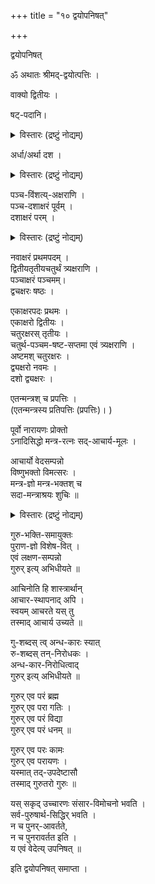 +++
title = "१० द्वयोपनिषत्"

+++

द्वयोपनिषत्

ॐ अथातः श्रीमद्-द्वयोत्पत्तिः ।  

वाक्यो द्वितीयः ।  

षट्-पदानि।  

<details><summary>विस्तारः (द्रष्टुं नोद्यम्)</summary>

साध्योपायोपेयोभयम् अप्य् अत्र निरूप्यते तच्छेषतया । 
अत एवोक्तम्, 'उपायोपेयरूपः प्रतिपादकत्वात् द्वयम्' इति श्रीमद्रहस्य-त्रय-सारे ।  
'वरण-समर्पणयोः खण्ड-द्वये क्रमेण प्रतिपादनात् द्वयम् इत्य् अपि केचित्'  
इति द्वितीयपक्षश् च तत्र निर्दिष्टः ।  
तत् फलान्तर-कामनया ऽपि द्वयस्य प्रयोज्यत्वे  
तत्र द्वयत्व-निर्वाहायेति ध्येयम् ।+++(4)+++

> अथ श्रीमन्नारायण स्वामिन्  
दासोऽहं तव तस्य वै ।  
परम् ईप्सुस् तम् एवार्थम्  
अनुकूलो, **विवर्जयन्** ।  
प्रातिकूल्यं सुविसस्रब्धः,  
**संप्रार्थ्य** शरणं परम् ।  
**व्रजामि** युष्मच्चरणं  
तत्रैवाहं मयाऽर्पितः+++(5)+++

इति लोक-द्वयात्मके प्रपत्ति-मन्त्रान्तरे ऽपि  
द्वयम् इति व्यवहार-सद्भावात्  
तद्व्यावृत्तं प्रकृत-मन्त्र-स्वरूपम् आह  
**षट्पदानीत्यादिना** । 
</details>


अर्धा/अर्था दश ।  

<details><summary>विस्तारः (द्रष्टुं नोद्यम्)</summary>

**अर्धा दशे**ति पाठः साधीयान् वाक्य-पद-तद्-एकदेश+अक्षर-संख्यान-क्रमात् ।  
अर्धः शकलम्।  
दश चेमे 'एकाक्षरपदः प्रथमः' इत्य् आरभ्य दर्श्यन्ते,  

> श्री-मत्-नारायण-चरणौ-शरणं प्रपद्ये श्रीमते नारायण-आय नमः 

इति ।  
न च "मत् इत्य्-अस्य पृथक्-करणे **प्र** इत्यस्यापि पृथक्कारः कुतो ने"ति शंक्यम्।  
एकाक्षर-पदः इति पद-शब्द-प्रयोगात् अर्थवतो भागस्यैवार्धशब्देन विवक्षणात् ।  
प्रेत्यस्य चोपसर्गतया केवलं व्यञ्जकत्वात्  
धातुनैव तदभिमतार्थ-वचनात् ।  

ननु पूर्वार्धे मद्-इत्य्-अस्य पृथक्-कारे  
उत्तरत्रापि तथा किं न स्याद् इति चेत्  
उक्तार्थत्वात्,  
उपरि चतुर्थी सत्वाच् चाविभजनम् । 

**चरणाव्** इत्य्-आदौ विभक्तेः अपृथक्-कारेपि  
**आयेति** पृथक्कारः -  
तस्य पुरुषार्थ-रूप-प्रधानार्थ-परत्वात् ।  

**नम** इत्यत्रापृथक्-करणं तु  

> विरोधिनि मन्त्रार्थ समाप्तिर्मा भूत्,  
> किं तु विरोधि-प्रहाणे इत्याशयेन ।  

**ने**त्यस्य पृथक्-पदत्वेऽपि **म** इति षष्ठ्याः  
नञा मेलनं विना ऽर्थ-समाप्त्य्-अभावात्,  
अभावस्य च प्रतियोगिं विना बोधाभावाद् इति विमृश्यम् ।  

अर्थाः दशेति पाठे एतद्-अर्ध-दशक-विवक्षितार्थ-दशकम् एवात्र ग्राह्यम् ।  

[[825]]  
तद् इदम् अष्ट-श्लोक्याम्, 

> “नेतृत्वं नित्य-योगं समुचित-गुण-जातं तनुख्यापनञ्  
> चोपायं कर्तव्यभागं त्वथ मिथुनपरं प्राप्यमेवं प्रसिद्धम् ।  
> स्वामित्वं प्रार्थनाञ्च प्रबलतर-विरोधि-प्रहाणं दशैतान्  
> मन्तारं त्रायते चेत्य् अधिगत-निगमः षट्पदोऽयं द्विखण्डः" 

इत्युक्तम् ।  
शब्दतो ऽर्थतश् चात्रासौष्ठव-बाहुल्याद् अस्य श्रीभट्टारक-श्लोकत्वे विवदन्ते ।  

> श्री-तत्त्वं नित्य-योगं गुणिनम् अपि परं विग्रहं प्रापकत्वं  
कर्तव्यं प्राप्य-युग्मं फलम् अतुलम् अपि प्राप्ति-रोधिग्रहणम् 

इति रीत्या स्याद् इति।  

एवं पुरुषकारत्वम्, उपायोपेयात्मक-सिद्ध-वस्तु-द्वयम्,  
साध्योपेयम्, साध्योपायः, तदङ्गानि च पञ्चत्य् अपि दशकं स्यात् । 

श्रुतत्वाद् अर्ध-दशकम् अस्तु, शब्दतोऽर्थतश् चानेकार्थ-परत्वात् किम् एवं प्रमेय-दशकेनेति च मन्यन्ते इत्यलम् ।

</details>


पञ्च-विंशत्य्-अक्षराणि ।  
पञ्च-दशाक्षरं पूर्वम् ।  
दशाक्षरं परम् ।

<details><summary>विस्तारः (द्रष्टुं नोद्यम्)</summary>

पञ्चविंशतिः अक्षराणि । खण्डद्वयगतानि अक्षराणि पञ्चविंश- तिरित्यर्थः । पञ्चदशाक्षरं पूर्वम्= पूर्वखण्डे अक्षराणि पञ्चदश । शिष्टं स्पष्टम् ।
</details>


नवाक्षरं प्रथमपदम् ।  
द्वितीयतृतीयचतुर्थं त्र्यक्षराणि ।  
पञ्चाक्षरं पञ्चमम्।  
द्वचक्षरः षष्ठः ।  

एकाक्षरपदः प्रथमः ।  
एकाक्षरो द्वितीयः ।  
चतुरक्षरस् तृतीयः ।  
चतुर्थ-पञ्चम-षष्ट-सप्तमा एवं त्र्यक्षराणि ।  
अष्टमश् चतुरक्षरः ।  
द्व्यक्षरो नवमः ।  
दशो द्व्यक्षरः ।  

एतन्मन्त्रश् च प्रपत्तिः ।  
(एतन्मन्त्रस्य प्रतिपत्तिः (प्रपत्तिः)।  )  

पूर्वो नारायणः प्रोक्तो  
ऽनादिसिद्धो मन्त्र-रत्नः सद्-आचार्य-मूलः ।  

आचार्यो वेदसम्पन्नो  
विष्णुभक्तो विमत्सरः ।  
मन्त्र-ज्ञो मन्त्र-भक्तश् च  
सदा-मन्त्राश्रयः शुचिः ॥

<details><summary>विस्तारः (द्रष्टुं नोद्यम्)</summary>

(1 क्वचित् कोशे, 'आचार्यो वेदसंपन्नः' इति पादम् उपक्रमस्थं पठित्वा  
सर्वश्लोकावसानस्थं,  
'तद् गुरुतरो गुरुः' इति पादमात्रं प्रहारेणेव पठितम् ।)

आचार्य इत्यादयः श्लोकाः येन पठिताः,  
तत्रान्तिम-श्लोक-द्वयम्  

> 'मन्त्रराजमिमं विद्याद्  
गुरुवन्दनपूर्वकम्' 

इत्यर्धानन्तरं पठित्वा, उपरि,  

'नानुकूल्यं न नक्षत्रं' इत्यादि च पठित्वा,  
सर्वमिदं प्रपत्तिमन्त्रान्तरोपयेऽपि ग्रहीतुं साम्प्रतम् इत्य् उक्तं द्वयाधिकारे।
</details>


गुरु-भक्ति-समायुक्तः  
पुराण-ज्ञो विशेष-वित् ।  
एवं लक्षण-सम्पन्नो  
गुरुर् इत्य् अभिधीयते ॥

आचिनोति हि शास्त्रार्थान्  
आचार-स्थापनाद् अपि ।  
स्वयम् आचरते यस् तु  
तस्माद् आचार्य उच्यते ॥

गु-शब्दस् त्व् अन्ध-कारः स्यात्  
रु-शब्दस् तन्-निरोधकः ।  
अन्ध-कार-निरोधित्वाद्  
गुरुर् इत्य् अभिधीयते ॥

गुरुर् एव परं ब्रह्म  
गुरुर् एव परा गतिः ।  
गुरुर् एव परं विद्या  
गुरुर् एव परं धनम् ॥

गुरुर् एव परः कामः  
गुरुर् एव परायणः ।  
यस्मात् तद्-उपदेष्टासौ  
तस्माद् गुरुतरो गुरुः ॥

यस् सकृद् उच्चारणः संसार-विमोचनो भवति ।  
सर्व-पुरुषार्थ-सिद्धिर् भवति ।  
न च पुनर्-आवर्तते,  
न च पुनरावर्तत इति ।  
य एवं वेदेत्य् उपनिषत् ॥

इति द्वयोपनिषत् समाप्ता ।  
